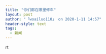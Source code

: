 ```yaml
---
title: "你们都在哪里修车"
layout: post
author: "「woailuo110」 on 2020-1-11 14:57"
header-style: text
tags:
  - 新闻
---
```


<head></head>
<body>
  rt
 <br>
</body>


